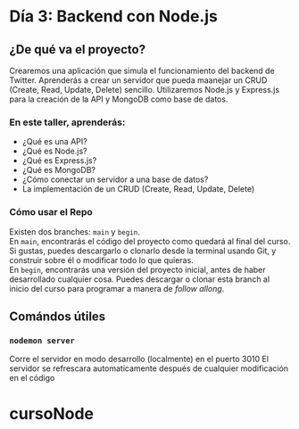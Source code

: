 # Día 3: Backend con Node.js

## ¿De qué va el proyecto?
Crearemos una aplicación que simula el funcionamiento del backend de Twitter.
Aprenderás a crear un servidor que pueda maanejar un CRUD (Create, Read, Update, Delete) sencillo.
Utilizaremos Node.js y Express.js para la creación de la API y MongoDB como base de datos. 

### En este taller, aprenderás:
- ¿Qué es una API?
- ¿Qué es Node.js?
- ¿Qué es Express.js?
- ¿Qué es MongoDB?
- ¿Cómo conectar un servidor a una base de datos?
- La implementación de un CRUD (Create, Read, Update, Delete)

### Cómo usar el Repo
Existen dos branches: `main` y `begin`.   
En `main`, encontrarás el código del proyecto como quedará al final del curso. 
Si gustas, puedes descargarlo o clonarlo desde la terminal usando Git, y construir sobre él o modificar todo lo que quieras.  
En `begin`, encontrarás una versión del proyecto inicial, antes de haber desarrollado cualquier cosa. 
Puedes descargar o clonar esta branch al inicio del curso para programar a manera de _follow allong_.

## Comándos útiles
### `nodemon server`

Corre el servidor en modo desarrollo (localmente) en el puerto 3010
El servidor se refrescara automaticamente después de cualquier modificación en el código

# cursoNode
